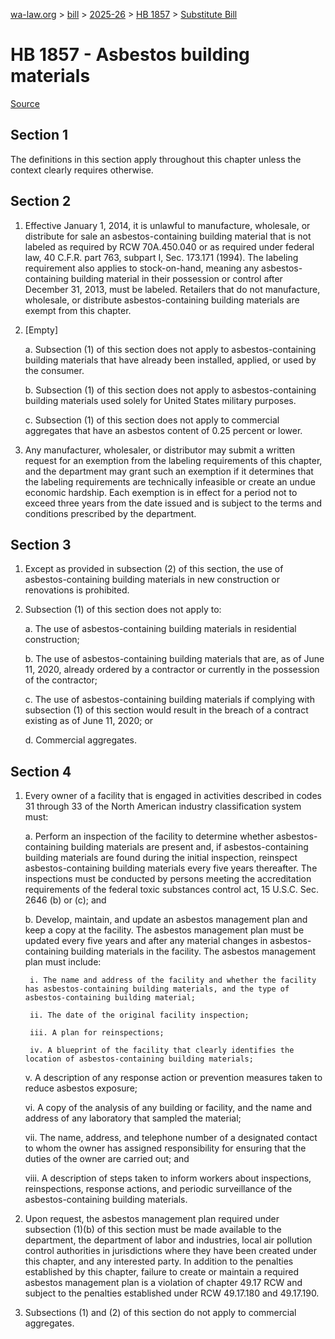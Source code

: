 [wa-law.org](/) > [bill](/bill/) > [2025-26](/bill/2025-26/) > [HB 1857](/bill/2025-26/hb/1857/) > [Substitute Bill](/bill/2025-26/hb/1857/S/)

# HB 1857 - Asbestos building materials

[Source](http://lawfilesext.leg.wa.gov/biennium/2025-26/Pdf/Bills/House%20Bills/1857-S.pdf)

## Section 1
The definitions in this section apply throughout this chapter unless the context clearly requires otherwise.

## Section 2
1. Effective January 1, 2014, it is unlawful to manufacture, wholesale, or distribute for sale an asbestos-containing building material that is not labeled as required by RCW 70A.450.040 or as required under federal law, 40 C.F.R. part 763, subpart I, Sec. 173.171 (1994). The labeling requirement also applies to stock-on-hand, meaning any asbestos-containing building material in their possession or control after December 31, 2013, must be labeled. Retailers that do not manufacture, wholesale, or distribute asbestos-containing building materials are exempt from this chapter.

2. [Empty]

    a. Subsection (1) of this section does not apply to asbestos-containing building materials that have already been installed, applied, or used by the consumer.

    b. Subsection (1) of this section does not apply to asbestos-containing building materials used solely for United States military purposes.

    c. Subsection (1) of this section does not apply to commercial aggregates that have an asbestos content of 0.25 percent or lower.

3. Any manufacturer, wholesaler, or distributor may submit a written request for an exemption from the labeling requirements of this chapter, and the department may grant such an exemption if it determines that the labeling requirements are technically infeasible or create an undue economic hardship. Each exemption is in effect for a period not to exceed three years from the date issued and is subject to the terms and conditions prescribed by the department.

## Section 3
1. Except as provided in subsection (2) of this section, the use of asbestos-containing building materials in new construction or renovations is prohibited.

2. Subsection (1) of this section does not apply to:

    a. The use of asbestos-containing building materials in residential construction;

    b. The use of asbestos-containing building materials that are, as of June 11, 2020, already ordered by a contractor or currently in the possession of the contractor;

    c. The use of asbestos-containing building materials if complying with subsection (1) of this section would result in the breach of a contract existing as of June 11, 2020; or

    d. Commercial aggregates.

## Section 4
1. Every owner of a facility that is engaged in activities described in codes 31 through 33 of the North American industry classification system must:

    a. Perform an inspection of the facility to determine whether asbestos-containing building materials are present and, if asbestos-containing building materials are found during the initial inspection, reinspect asbestos-containing building materials every five years thereafter. The inspections must be conducted by persons meeting the accreditation requirements of the federal toxic substances control act, 15 U.S.C. Sec. 2646 (b) or (c); and

    b. Develop, maintain, and update an asbestos management plan and keep a copy at the facility. The asbestos management plan must be updated every five years and after any material changes in asbestos-containing building materials in the facility. The asbestos management plan must include:

        i. The name and address of the facility and whether the facility has asbestos-containing building materials, and the type of asbestos-containing building material;

        ii. The date of the original facility inspection;

        iii. A plan for reinspections;

        iv. A blueprint of the facility that clearly identifies the location of asbestos-containing building materials;

    v. A description of any response action or prevention measures taken to reduce asbestos exposure;

    vi. A copy of the analysis of any building or facility, and the name and address of any laboratory that sampled the material;

    vii. The name, address, and telephone number of a designated contact to whom the owner has assigned responsibility for ensuring that the duties of the owner are carried out; and

    viii. A description of steps taken to inform workers about inspections, reinspections, response actions, and periodic surveillance of the asbestos-containing building materials.

2. Upon request, the asbestos management plan required under subsection (1)(b) of this section must be made available to the department, the department of labor and industries, local air pollution control authorities in jurisdictions where they have been created under this chapter, and any interested party. In addition to the penalties established by this chapter, failure to create or maintain a required asbestos management plan is a violation of chapter 49.17 RCW and subject to the penalties established under RCW 49.17.180 and 49.17.190.

3. Subsections (1) and (2) of this section do not apply to commercial aggregates.

